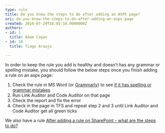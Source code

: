 ```yaml
---
type: rule
title: Do you know the steps to do after adding an ASPX page?
uri: do-you-know-the-steps-to-do-after-adding-an-aspx-page
created: 2016-07-29T18:03:10.0000000Z
authors:
- id: 1
  title: Adam Cogan
- id: 16
  title: Tiago Araujo

---
```


In order to keep the rule you add is healthy and doesn't has any grammar or spelling mistake, you should follow the below steps once you finish adding a rule on an aspx page:
 
1. Check the rule in MS Word (or [Grammarly](https&#58;//grammarly.com/)) to see [if it has spelling or grammar mistakes](/_layouts/15/FIXUPREDIRECT.ASPX?WebId=3dfc0e07-e23a-4cbb-aac2-e778b71166a2&amp;TermSetId=07da3ddf-0924-4cd2-a6d4-a4809ae20160&amp;TermId=fe16ec45-0d84-4a5b-8468-379e68b95987)
2. Run Link Auditor and Code Auditor on that page
3. Check the report and fix the error
4. Check in the page in TFS and repeat step 2 and 3 until Link Auditor and Code Auditor get all green ticks


We also have a rule [After adding a rule on SharePoint - what are the steps to do?](/SoftwareDevelopment/RulesToBetterSharePoint/Pages/StepsToDoAfterAddRuleInSharePoint.aspx)
